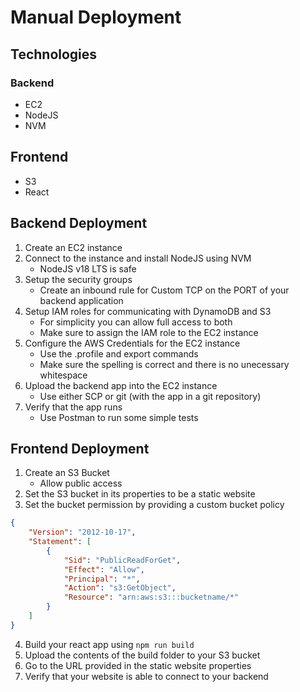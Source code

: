# Manual Deployment

## Technologies

### Backend
- EC2
- NodeJS
- NVM

## Frontend
- S3
- React


## Backend Deployment

1. Create an EC2 instance
2. Connect to the instance and install NodeJS using NVM
    - NodeJS v18 LTS is safe
3. Setup the security groups
    - Create an inbound rule for Custom TCP on the PORT of your backend application
4. Setup IAM roles for communicating with DynamoDB and S3
    - For simplicity you can allow full access to both
    - Make sure to assign the IAM role to the EC2 instance
5. Configure the AWS Credentials for the EC2 instance
    - Use the .profile and export commands
    - Make sure the spelling is correct and there is no unecessary whitespace
6. Upload the backend app into the EC2 instance
    - Use either SCP or git (with the app in a git repository)
7. Verify that the app runs
    - Use Postman to run some simple tests


## Frontend Deployment

1. Create an S3 Bucket
    - Allow public access
2. Set the S3 bucket in its properties to be a static website
3. Set the bucket permission by providing a custom bucket policy

```json
{
    "Version": "2012-10-17",
    "Statement": [
        {
            "Sid": "PublicReadForGet",
            "Effect": "Allow",
            "Principal": "*",
            "Action": "s3:GetObject",
            "Resource": "arn:aws:s3:::bucketname/*"
        }
    ]
}
```

4. Build your react app using `npm run build`
5. Upload the contents of the build folder to your S3 bucket
6. Go to the URL provided in the static website properties
7. Verify that your website is able to connect to your backend